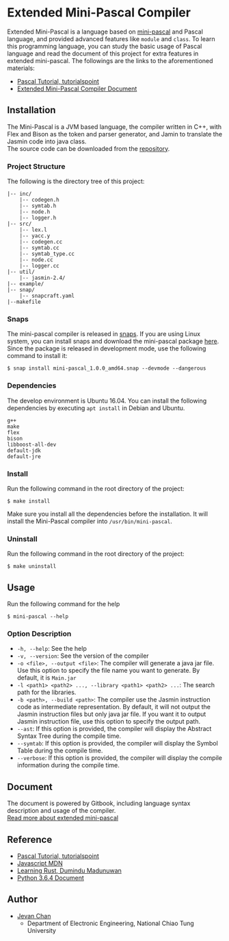 # Extended Mini-Pascal Compiler

Extended Mini-Pascal is a language based on [mini-pascal](http://www.skidmore.edu/~meckmann/2006Fall/cs330/EBNF_MiniPascal.html) and Pascal language, and provided advanced features like `module` and `class`. To learn this programming language, you can study the basic usage of Pascal language and read the document of this project for extra features in extended mini-pascal. The followings are the links to the aforementioned materials:     
* [Pascal Tutorial, tutorialspoint](https://www.tutorialspoint.com/pascal/index.htm)
* [Extended Mini-Pascal Compiler Document](https://www.gitbook.com/book/jevan0307/extended-mini-pascal-compiler-document/details)

## Installation
The Mini-Pascal is a JVM based language, the compiler written in C++, with Flex and Bison as the token and parser generator, and Jamin to translate the Jasmin code into java class.     
The source code can be downloaded from the [repository](https://github.com/jevan0307/extended-minipascal-compiler).

### Project Structure
The following is the directory tree of this project:
```
|-- inc/
    |-- codegen.h
    |-- symtab.h
    |-- node.h
    |-- logger.h
|-- src/
    |-- lex.l
    |-- yacc.y
    |-- codegen.cc
    |-- symtab.cc
    |-- symtab_type.cc
    |-- node.cc
    |-- logger.cc
|-- util/
    |-- jasmin-2.4/
|-- example/
|-- snap/
    |-- snapcraft.yaml
|--makefile
```

### Snaps
The mini-pascal compiler is released in [snaps](https://snapcraft.io/). If you are using Linux system, you can install snaps and download the mini-pascal package [here](https://github.com/jevan0307/extended-minipascal-compiler/blob/master/release/mini-pascal_1.0.0_amd64.snap).   
Since the package is released in development mode, use the following command to install it:
```
$ snap install mini-pascal_1.0.0_amd64.snap --devmode --dangerous
```

### Dependencies
The develop environment is Ubuntu 16.04. You can install the following dependencies by executing `apt install` in Debian and Ubuntu.     
```
g++
make
flex
bison
libboost-all-dev
default-jdk
default-jre
```

### Install
Run the following command in the root directory of the project:
```
$ make install
```
Make sure you install all the dependencies before the installation. It will install the Mini-Pascal compiler into `/usr/bin/mini-pascal`.

### Uninstall
Run the following command in the root directory of the project:
```
$ make uninstall
```

## Usage
Run the following command for the help
```
$ mini-pascal --help
```

### Option Description
* `-h, --help`: See the help
* `-v, --version`: See the version of the compiler
* `-o <file>, --output <file>`: The compiler will generate a java jar file. Use this option to specify the file name you want to generate. By default, it is `Main.jar`
* `-l <path1> <path2> ..., --library <path1> <path2> ...`: The search path for the libraries.
* `-b <path>, --build <path>`: The compiler use the Jasmin instruction code as intermediate representation. By default, it will not output the Jasmin instruction files but only java jar file. If you want it to output Jasmin instruction file, use this option to specify the output path.
* `--ast`: If this option is provided, the compiler will display the Abstract Syntax Tree during the compile time.
* `--symtab`: If this option is provided, the compiler will display the Symbol Table during the compile time.
* `--verbose`: If this option is provided, the compiler will display the compile information during the compile time.

## Document
The document is powered by Gitbook, including language syntax description and usage of the compiler.    
[Read more about extended mini-pascal](https://www.gitbook.com/book/jevan0307/extended-mini-pascal-compiler-document/details)

## Reference
* [Pascal Tutorial, tutorialspoint](https://www.tutorialspoint.com/pascal/index.htm)
* [Javascript MDN](https://developer.mozilla.org/bm/docs/Web/JavaScript)
* [Learning Rust, Dumindu Madunuwan](https://www.gitbook.com/book/dumindu/learning-rust/details)
* [Python 3.6.4 Document](https://docs.python.org/3/)

## Author
* [Jevan Chan](mailto:jevan.cnchan@gmail.com)
    * Department of Electronic Engineering, National Chiao Tung University
